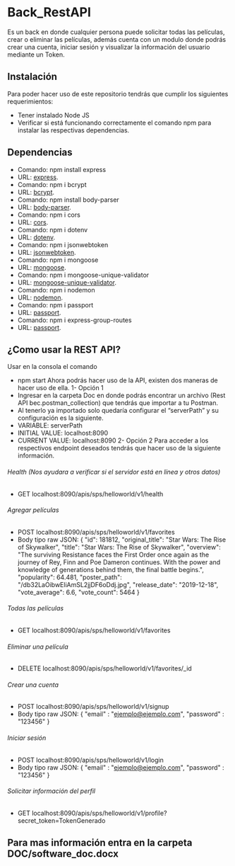 # Back_RestAPI
Es un back en donde cualquier persona puede solicitar todas las películas, crear o eliminar las películas, además cuenta con un modulo donde podrás crear una cuenta, iniciar sesión y visualizar la información del usuario mediante un Token.
## Instalación
Para poder hacer uso de este repositorio tendrás que cumplir los siguientes requerimientos:
- Tener instalado Node JS
- Verificar si está funcionando correctamente el comando npm para instalar las respectivas dependencias.
## Dependencias
- Comando: npm install express
- URL: [express](https://www.npmjs.com/package/express).
- Comando: npm i bcrypt
- URL: [bcrypt](https://www.npmjs.com/package/bcrypt).
- Comando:  npm install body-parser
- URL: [body-parser](https://www.npmjs.com/package/body-parser).
- Comando: npm i cors
- URL: [cors](https://www.npmjs.com/package/cors).
- Comando: npm i dotenv
- URL: [dotenv](https://www.npmjs.com/package/dotenv).
- Comando: npm i jsonwebtoken
- URL: [jsonwebtoken](https://www.npmjs.com/package/jsonwebtoken).
- Comando:  npm i mongoose
- URL: [mongoose](https://www.npmjs.com/package/mongoose).
- Comando: npm i mongoose-unique-validator
- URL: [mongoose-unique-validator](https://www.npmjs.com/package/mongoose-unique-validator).
- Comando: npm i nodemon
- URL: [nodemon](https://www.npmjs.com/package/nodemon).
- Comando:  npm i passport
- URL: [passport](https://www.npmjs.com/package/passport).
- Comando:  npm i express-group-routes
- URL: [passport](https://www.npmjs.com/package/express-group-routes/v/1.1.0).

## ¿Como usar la REST API?
Usar en la consola el comando
- npm start
Ahora podrás hacer uso de la API, existen dos maneras de hacer uso de ella.
1- Opción 1
- Ingresar en la carpeta Doc en donde podrás encontrar un archivo (Rest API bec.postman_collection) que tendrás que importar a tu Postman. 
- Al tenerlo ya importado solo quedaría configurar el “serverPath” y su configuración es la siguiente.
- VARIABLE: serverPath
- INITIAL VALUE: localhost:8090
- CURRENT VALUE: localhost:8090
2- Opción 2
Para acceder a los respectivos endpoint deseados tendrás que hacer uso de la siguiente información.
###### Health   (Nos ayudara a verificar si el servidor está en línea y otros datos)
-	GET	localhost:8090/apis/sps/helloworld/v1/health
###### Agregar películas
-	POST	localhost:8090/apis/sps/helloworld/v1/favorites
-	Body	tipo raw JSON: 
{
    "id":  181812,
    "original_title": "Star Wars: The Rise of Skywalker",
    "title": "Star Wars: The Rise of Skywalker",
    "overview": "The surviving Resistance faces the First Order once again as the journey of Rey, Finn and Poe Dameron continues. With the power and knowledge of generations behind them, the final battle begins.",
    "popularity": 64.481,
    "poster_path": "/db32LaOibwEliAmSL2jjDF6oDdj.jpg",
    "release_date": "2019-12-18",
    "vote_average":   6.6,
    "vote_count":   5464
}
###### Todas las películas
- GET   localhost:8090/apis/sps/helloworld/v1/favorites
###### Eliminar una película
- DELETE    localhost:8090/apis/sps/helloworld/v1/favorites/_id
###### Crear una cuenta
-	POST	localhost:8090/apis/sps/helloworld/v1/signup
-	Body	tipo raw JSON: 
{
    "email" : "ejemplo@ejemplo.com",
    "password" : "123456"
}
###### Iniciar sesión
-	POST	localhost:8090/apis/sps/helloworld/v1/login
-	Body	tipo raw JSON: 
{
    "email" : "ejemplo@ejemplo.com",
    "password" : "123456"
}
###### Solicitar información del perfil
-	GET	localhost:8090/apis/sps/helloworld/v1/profile?secret_token=TokenGenerado

## Para mas información entra en la carpeta DOC/software_doc.docx
